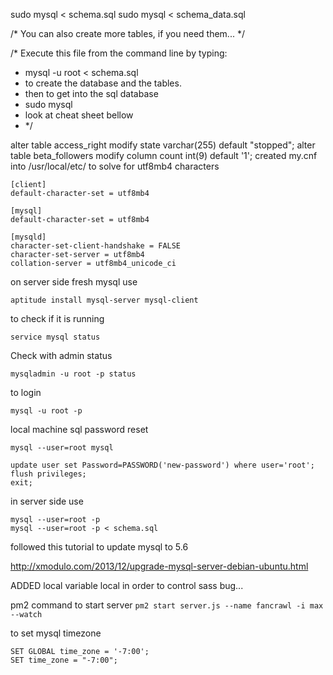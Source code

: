 sudo mysql < schema.sql
sudo mysql < schema_data.sql  


/* You can also create more tables, if you need them... */

/*  Execute this file from the command line by typing:
 *    mysql -u root < schema.sql
 *  to create the database and the tables.
 *  then to get into the sql database
 *    sudo mysql
 *  look at cheat sheet bellow
 * */



alter table access_right modify state varchar(255) default "stopped";
alter table beta_followers modify column count int(9) default '1';
created my.cnf into /usr/local/etc/ to solve for utf8mb4 characters

```
[client]
default-character-set = utf8mb4

[mysql]
default-character-set = utf8mb4

[mysqld]
character-set-client-handshake = FALSE
character-set-server = utf8mb4
collation-server = utf8mb4_unicode_ci
```

on server side fresh mysql use

```
aptitude install mysql-server mysql-client
```

to check if it is running

```
service mysql status
```

Check with admin status

```
mysqladmin -u root -p status
```

to login

```
mysql -u root -p
```


local machine sql password reset
```
mysql --user=root mysql

update user set Password=PASSWORD('new-password') where user='root';
flush privileges;
exit;
```

in server side use 
```
mysql --user=root -p
mysql --user=root -p < schema.sql
```

followed this tutorial to update mysql to 5.6

http://xmodulo.com/2013/12/upgrade-mysql-server-debian-ubuntu.html


ADDED local variable local in order to control sass bug...

pm2 command to start server `pm2 start server.js --name fancrawl -i max --watch`

to set mysql timezone
```
SET GLOBAL time_zone = '-7:00';
SET time_zone = "-7:00";
```

